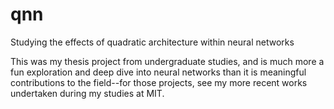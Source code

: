 # qnn
Studying the effects of quadratic architecture within neural networks

This was my thesis project from undergraduate studies, and is much more a fun exploration and deep dive into neural networks than it is meaningful contributions to the field--for those projects, see my more recent works undertaken during my studies at MIT.
